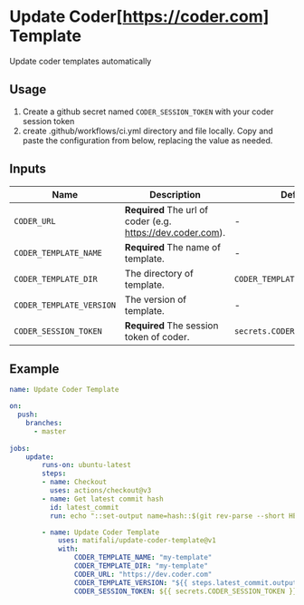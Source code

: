 # Update Coder[https://coder.com] Template

Update coder templates automatically

## Usage

1. Create a github secret named `CODER_SESSION_TOKEN` with your coder session token
2. create .github/workflows/ci.yml directory and file locally. Copy and paste the configuration from below, replacing the value as needed.

## Inputs

| Name | Description | Default |
| ---- | ----------- | ------- |
| `CODER_URL` | **Required** The url of coder (e.g. <https://dev.coder.com>). | - |
| `CODER_TEMPLATE_NAME` | **Required** The name of template. | - |
| `CODER_TEMPLATE_DIR` | The directory of template. |`CODER_TEMPLATE_NAME`|
| `CODER_TEMPLATE_VERSION` | The version of template. | - |
| `CODER_SESSION_TOKEN` | **Required** The session token of coder. | `secrets.CODER_SESSION_TOKEN` |

## Example

```yaml
name: Update Coder Template

on:
  push:
    branches:
      - master
    
jobs:
    update:
        runs-on: ubuntu-latest
        steps:
        - name: Checkout
          uses: actions/checkout@v3
        - name: Get latest commit hash
          id: latest_commit
          run: echo "::set-output name=hash::$(git rev-parse --short HEAD)"

        - name: Update Coder Template
            uses: matifali/update-coder-template@v1
            with:
                CODER_TEMPLATE_NAME: "my-template"
                CODER_TEMPLATE_DIR: "my-template"
                CODER_URL: "https://dev.coder.com"
                CODER_TEMPLATE_VERSION: "${{ steps.latest_commit.outputs.hash }}"
                CODER_SESSION_TOKEN: ${{ secrets.CODER_SESSION_TOKEN }}

```
